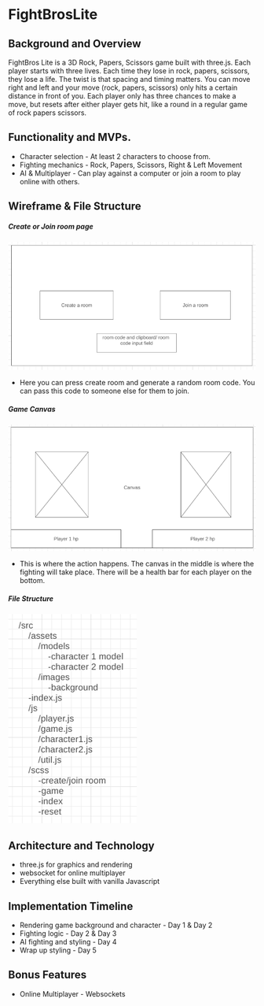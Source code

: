 # FightBrosLite

## Background and Overview
FightBros Lite is a 3D Rock, Papers, Scissors game built with three.js. Each player starts with three lives. Each time they lose in rock, papers, scissors, they lose a life.
The twist is that spacing and timing matters. You can move right and left and your move (rock, papers, scissors) only hits a certain distance in front of you. Each player only has three chances to make a move, but resets after either player gets hit, like a round in a regular game of rock papers scissors.  

## Functionality and MVPs.
* Character selection - At least 2 characters to choose from.
* Fighting mechanics - Rock, Papers, Scissors, Right & Left Movement
* AI & Multiplayer - Can play against a computer or join a room to play online with others.

## Wireframe & File Structure
##### Create or Join room page
![join-room](https://github.com/syangrea/FightBrosLite/blob/main/images/joinroom.PNG)

* Here you can press create room and generate a random room code. You can pass this code to someone else for them to join.

##### Game Canvas
![game-canvas](https://github.com/syangrea/FightBrosLite/blob/main/images/fightingcanvas.PNG)

* This is where the action happens. The canvas in the middle is where the fighting will take place. There will be a health bar for each player on the bottom.

##### File Structure
![file-structure](https://github.com/syangrea/FightBrosLite/blob/main/images/jsfilestructure.PNG)


## Architecture and Technology
* three.js for graphics and rendering
* websocket for online multiplayer
* Everything else built with vanilla Javascript

## Implementation Timeline
* Rendering game background and character - Day 1 & Day 2
* Fighting logic - Day 2 & Day 3
* AI fighting and styling - Day 4
* Wrap up styling - Day 5

## Bonus Features
* Online Multiplayer - Websockets
